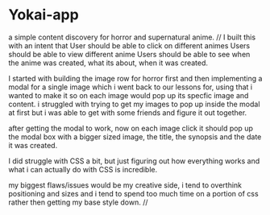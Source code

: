 # Yokai-app
a simple content discovery for horror and supernatural anime.
//
I built this with an intent that
User should be able to click on different animes
Users should be able to view different anime
Users should be able to see when the anime was created, what its about, when it was created.

I started with building the image row for horror first and then implementing a modal for a single image which i went back to our lessons for, using that i wanted to make it so on each image would pop up its specfic image and content. i struggled with trying to get my images to pop up inside the modal at first but i was able to get with some friends and figure it out together.


after getting the modal to work, now on each image click it should pop up the modal box with a bigger sized image, the title, the synopsis and the date it was created.

I did struggle with CSS a bit, but just figuring out how everything works and what i can actually do with CSS is incredible.


my biggest flaws/issues would be my creative side, i tend to overthink positioning and sizes and i tend to spend too much time on a portion of css rather then getting my base style down.
//
